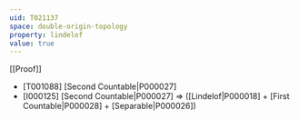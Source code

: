 ```yaml
---
uid: T021137
space: double-origin-topology
property: lindelof
value: true
---
```

[[Proof]]

* [T001088] [Second Countable|P000027]
* [I000125] [Second Countable|P000027] => ([Lindelof|P000018] + [First Countable|P000028] + [Separable|P000026])

